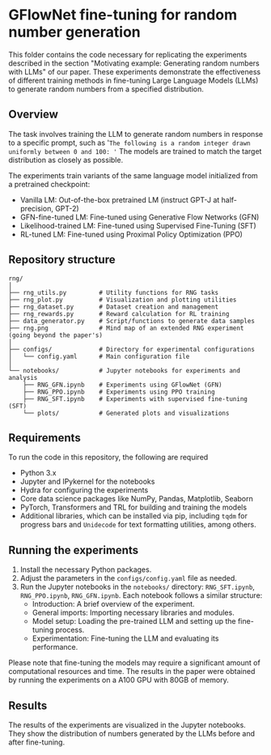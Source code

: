 # GFlowNet fine-tuning for random number generation

This folder contains the code necessary for replicating the experiments described in the section "Motivating example: Generating random numbers with LLMs" of our paper. These experiments demonstrate the effectiveness of different training methods in fine-tuning Large Language Models (LLMs) to generate random numbers from a specified distribution.

## Overview

The task involves training the LLM to generate random numbers in response to a specific prompt, such as '`The following is a random integer drawn uniformly between 0 and 100: '` The models are trained to match the target distribution as closely as possible. 

The experiments train variants of the same language model initialized from a pretrained checkpoint:

- Vanilla LM: Out-of-the-box pretrained LM (instruct GPT-J at half-precision, GPT-2)
- GFN-fine-tuned LM: Fine-tuned using Generative Flow Networks (GFN)
- Likelihood-trained LM: Fine-tuned using Supervised Fine-Tuning (SFT)
- RL-tuned LM: Fine-tuned using Proximal Policy Optimization (PPO)

## Repository structure

```
rng/
│
├── rng_utils.py         # Utility functions for RNG tasks
├── rng_plot.py          # Visualization and plotting utilities
├── rng_dataset.py       # Dataset creation and management
├── rng_rewards.py       # Reward calculation for RL training
├── data_generator.py    # Script/functions to generate data samples
├── rng.png              # Mind map of an extended RNG experiment (going beyond the paper's)
│
├── configs/             # Directory for experimental configurations
│   └── config.yaml      # Main configuration file
│
└── notebooks/           # Jupyter notebooks for experiments and analysis
    ├── RNG_GFN.ipynb    # Experiments using GFlowNet (GFN)
    ├── RNG_PPO.ipynb    # Experiments using PPO training
    ├── RNG_SFT.ipynb    # Experiments with supervised fine-tuning (SFT)
    └── plots/           # Generated plots and visualizations
```

## Requirements

To run the code in this repository, the following are required

- Python 3.x
- Jupyter and IPykernel for the notebooks
- Hydra for configuring the experiments
- Core data science packages like NumPy, Pandas, Matplotlib, Seaborn
- PyTorch, Transformers and TRL for building and training the models
- Additional libraries, which can be installed via pip, including `tqdm` for progress bars and `Unidecode` for text formatting utilities, among others.

## Running the experiments

1. Install the necessary Python packages.
2. Adjust the parameters in the `configs/config.yaml` file as needed.
3. Run the Jupyter notebooks in the `notebooks/` directory: `RNG_SFT.ipynb`, `RNG_PPO.ipynb`, `RNG_GFN.ipynb`.
    Each notebook follows a similar structure:
    - Introduction: A brief overview of the experiment.
    - General imports: Importing necessary libraries and modules.
    - Model setup: Loading the pre-trained LLM and setting up the fine-tuning process.
    - Experimentation: Fine-tuning the LLM and evaluating its performance.


Please note that fine-tuning the models may require a significant amount of computational resources and time. The results in the paper were obtained by running the experiments on a A100 GPU with 80GB of memory.

## Results

The results of the experiments are visualized in the Jupyter notebooks. They show the distribution of numbers generated by the LLMs before and after fine-tuning.
